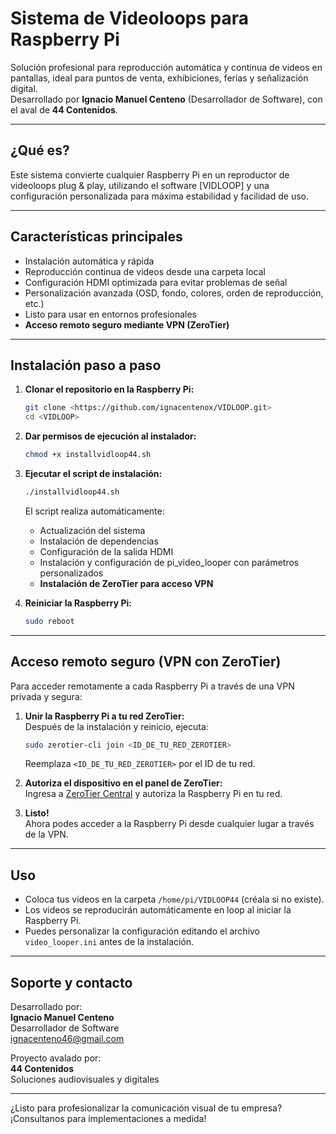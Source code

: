 # Sistema de Videoloops para Raspberry Pi

Solución profesional para reproducción automática y continua de videos en pantallas, ideal para puntos de venta, exhibiciones, ferias y señalización digital.  
Desarrollado por **Ignacio Manuel Centeno** (Desarrollador de Software), con el aval de **44 Contenidos**.

---

## ¿Qué es?

Este sistema convierte cualquier Raspberry Pi en un reproductor de videoloops plug & play, utilizando el software [VIDLOOP] y una configuración personalizada para máxima estabilidad y facilidad de uso.

---

## Características principales

- Instalación automática y rápida
- Reproducción continua de videos desde una carpeta local
- Configuración HDMI optimizada para evitar problemas de señal
- Personalización avanzada (OSD, fondo, colores, orden de reproducción, etc.)
- Listo para usar en entornos profesionales
- **Acceso remoto seguro mediante VPN (ZeroTier)**

---

## Instalación paso a paso

1. **Clonar el repositorio en la Raspberry Pi:**
   ```bash
   git clone <https://github.com/ignacentenox/VIDLOOP.git>
   cd <VIDLOOP>
   ```

2. **Dar permisos de ejecución al instalador:**
   ```bash
   chmod +x installvidloop44.sh
   ```

3. **Ejecutar el script de instalación:**
   ```bash
   ./installvidloop44.sh
   ```

   El script realiza automáticamente:
   - Actualización del sistema
   - Instalación de dependencias
   - Configuración de la salida HDMI
   - Instalación y configuración de pi_video_looper con parámetros personalizados
   - **Instalación de ZeroTier para acceso VPN**

4. **Reiniciar la Raspberry Pi:**
   ```bash
   sudo reboot
   ```

---

## Acceso remoto seguro (VPN con ZeroTier)

Para acceder remotamente a cada Raspberry Pi a través de una VPN privada y segura:

1. **Unir la Raspberry Pi a tu red ZeroTier:**  
   Después de la instalación y reinicio, ejecuta:
   ```bash
   sudo zerotier-cli join <ID_DE_TU_RED_ZEROTIER>
   ```
   Reemplaza `<ID_DE_TU_RED_ZEROTIER>` por el ID de tu red.

2. **Autoriza el dispositivo en el panel de ZeroTier:**  
   Ingresa a [ZeroTier Central](https://my.zerotier.com/) y autoriza la Raspberry Pi en tu red.

3. **Listo!**  
   Ahora podes acceder a la Raspberry Pi desde cualquier lugar a través de la VPN.

---

## Uso

- Coloca tus videos en la carpeta `/home/pi/VIDLOOP44` (créala si no existe).
- Los videos se reproducirán automáticamente en loop al iniciar la Raspberry Pi.
- Puedes personalizar la configuración editando el archivo `video_looper.ini` antes de la instalación.

---

## Soporte y contacto

Desarrollado por:  
**Ignacio Manuel Centeno**  
Desarrollador de Software  
[ignacenteno46@gmail.com](mailto:ignacenteno46@gmail.com)

Proyecto avalado por:  
**44 Contenidos**  
Soluciones audiovisuales y digitales

---

¿Listo para profesionalizar la comunicación visual de tu empresa?  
¡Consultanos para implementaciones a medida!

